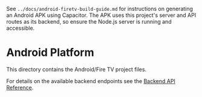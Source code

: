 
See `../docs/android-firetv-build-guide.md` for instructions on generating an Android APK using Capacitor. The APK uses this project's server and API routes as its backend, so ensure the Node.js server is running and accessible.
# Android Platform

This directory contains the Android/Fire TV project files.

For details on the available backend endpoints see the [Backend API Reference](../docs/backend-api-reference.md).
